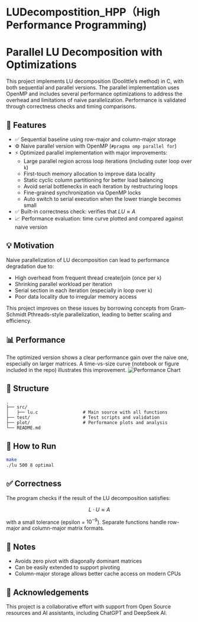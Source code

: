 # LUDecompostition_HPP（High Performance Programming)
# Parallel LU Decomposition with Optimizations

This project implements LU decomposition (Doolittle’s method) in C, with both sequential and parallel versions. The parallel implementation uses OpenMP and includes several performance optimizations to address the overhead and limitations of naive parallelization. Performance is validated through correctness checks and timing comparisons.

## 🚀 Features

- ✅ Sequential baseline using row-major and column-major storage  
- ⚙️ Naive parallel version with OpenMP (`#pragma omp parallel for`)  
- ⚡ Optimized parallel implementation with major improvements:
  - Large parallel region across loop iterations (including outer loop over `k`)
  - First-touch memory allocation to improve data locality
  - Static cyclic column partitioning for better load balancing
  - Avoid serial bottlenecks in each iteration by restructuring loops
  - Fine-grained synchronization via OpenMP locks
  - Auto switch to serial execution when the lower triangle becomes small  
- ✅ Built-in correctness check: verifies that $LU \approx A$  
- 📈 Performance evaluation: time curve plotted and compared against naive version  

## 💡 Motivation

Naive parallelization of LU decomposition can lead to performance degradation due to:

- High overhead from frequent thread create/join (once per `k`)  
- Shrinking parallel workload per iteration  
- Serial section in each iteration (especially in loop over `k`)  
- Poor data locality due to irregular memory access  

This project improves on these issues by borrowing concepts from Gram-Schmidt Pthreads-style parallelization, leading to better scaling and efficiency.

## 📊 Performance

The optimized version shows a clear performance gain over the naive one, especially on larger matrices. A time-vs-size curve (notebook or figure included in the repo) illustrates this improvement.
![Performance Chart](plot/chart.png)

## 📁 Structure

```
.
├── src/
│   ├── lu.c                 # Main source with all functions
├── test/                    # Test scripts and validation
├── plot/                    # Performance plots and analysis
└── README.md
```

## 🧪 How to Run

```bash
make
./lu 500 8 optimal
```

## ✅ Correctness

The program checks if the result of the LU decomposition satisfies:

$$ L \cdot U \approx A $$

with a small tolerance (epsilon = $10^{-9}$). Separate functions handle row-major and column-major matrix formats.

## 📌 Notes

- Avoids zero pivot with diagonally dominant matrices  
- Can be easily extended to support pivoting  
- Column-major storage allows better cache access on modern CPUs  

## 🤝 Acknowledgements

This project is a collaborative effort with support from Open Source resources and AI assistants, including ChatGPT and DeepSeek AI.
